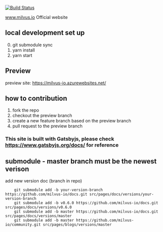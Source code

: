 [![Build Status](https://dev.azure.com/zhifengzhang/www/_apis/build/status/milvus-www%20-%20CI?branchName=master)](https://dev.azure.com/zhifengzhang/www/_build/latest?definitionId=2&branchName=master)

www.milvus.io Official website 

## local development set up
0. git submodule sync
1. yarn install
2. yarn start

## Preview
preview site: https://milvus-io.azurewebsites.net/

## how to contribution
1. fork the repo
2. checkout the preview branch
3. create a new feature branch based on the preview branch
4. pull request to the preview branch

### This site is built with Gatsbyjs, please check https://www.gatsbyjs.org/docs/ for reference

## submodule - master branch must be the newest verison

add new version doc (branch in repo)

```
    git submodule add -b your-version-branch https://github.com/milvus-io/docs.git src/pages/docs/versions/your-version-branch
    git submodule add -b v0.6.0 https://github.com/milvus-io/docs.git src/pages/docs/versions/v0.6.0
    git submodule add -b master https://github.com/milvus-io/docs.git src/pages/docs/versions/master
    git submodule add -b master https://github.com/milvus-io/community.git src/pages/blogs/versions/master
```
